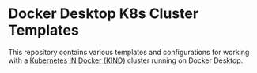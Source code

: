 # Docker Desktop K8s Cluster Templates

This repository contains various templates and configurations for working with a [Kubernetes IN Docker (KIND)](https://kind.sigs.k8s.io/) cluster running on Docker Desktop.
